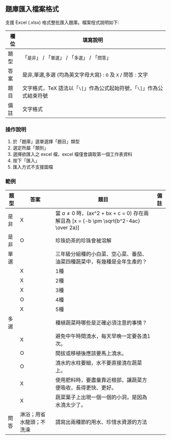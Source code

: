 ## 題庫匯入檔案格式

支援 Excel (.xlsx) 格式整批匯入題庫。檔案桯式說明如下:
 
| 欄位 | 填寫說明 |
|------|----------|
| 題型 | 「`是非`」 / 「`單選`」 / 「`多選`」 / 「`問答`」 |
| 答案 | 是非,單選,多選 (均為英文字母大寫) : `O` 及 `X` / 問答 : 文字 |
| 題目 | 文字格式，TeX 語法以「`\[`」作為公式起始符號，「`\]`」作為公式結束符號 |
| 備註 | 文字格式 |

### 操作說明

1. 於「題庫」選單選擇「題目」類型
2. 選定所屬「類別」
3. 選擇欲匯入之 excel 檔，excel 檔僅會讀取第一個工作表資料
4. 按下「匯入」
5. 匯入方式不支援圖檔

### 範例

| 題型 | 答案 | 題目 | 備註 |
|------|------|------|------|
| 是非 | X | 當 $a \ne 0$ 時，\(ax^2 + bx + c = 0\) 存在兩解且為 \[x = {-b \pm \sqrt{b^2-4ac} \over 2a}\] | 
| 是非 | O | 珍珠奶茶的珍珠會被溶解 | 
| 單選 |  | 三年級分組種的小白菜、空心菜、番茄、油菜四種蔬菜中，有幾種是全年生產的？ | 
|  | X |  1種 | 
|  | X |  2種 | 
|  | X |  3種 | 
|  | O |  4種 | 
|  | X |  5種 | 
| 多選 |  | 種植蔬菜時哪些是正確必須注意的事情？ | 
|  | X | 避免中午時間澆水，每天早晚一定要各澆1次。 | 
|  | O | 間拔或移植後應該要馬上澆水。 | 
|  | O | 澆水的水柱要細，水不要直接澆在蔬菜上。 | 
|  | X | 使用肥料時，要盡量靠近根部，讓蔬菜方便吸收，長得更快、更好。 | 
|  | X | 蔬菜葉子上出現一個一個的小洞，是因為水澆太少了。 | 
| 問答 | 淋浴；用省水龍頭；不洗澡 | 請寫出兩種節約用水、珍惜水資源的方法 | 
